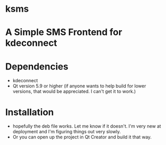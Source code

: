 # ksms
# A Simple SMS Frontend for kdeconnect

# Dependencies
- kdeconnect
- Qt version 5.9 or higher (if anyone wants to help build for lower versions, that would be appreciated. I can't get it to work.)

# Installation
- hopefully the deb file works. Let me know if it doesn't. I'm very new at deployment and I'm figuring things out very slowly.
- Or you can open up the project in Qt Creator and build it that way.

